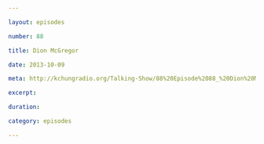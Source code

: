 ```yaml
---

layout: episodes

number: 88

title: Dion McGregor

date: 2013-10-09

meta: http://kchungradio.org/Talking-Show/88%20Episode%2088_%20Dion%20McGregor.mp3

excerpt: 

duration: 

category: episodes

---
```


